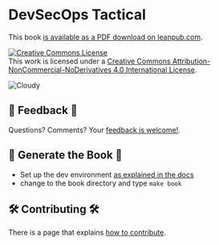 # DevSecOps Tactical

This book [is available as a PDF download on leanpub.com](https://leanpub.com/devsecops-tactical-book/).

<a rel="license" href="http://creativecommons.org/licenses/by-nc-nd/4.0/"><img alt="Creative Commons License" style="border-width:0" src="https://i.creativecommons.org/l/by-nc-nd/4.0/88x31.png" /></a>
<br />This work is licensed under a <a rel="license" href="http://creativecommons.org/licenses/by-nc-nd/4.0/">Creative Commons Attribution-NonCommercial-NoDerivatives 4.0 International License</a>.

![Cloudy](https://github.com/devsecfranklin/devsecops-tactical-book/blob/main/book/images/sky-690293_1920.jpg)

## :incoming_envelope: Feedback :thought_balloon:

Questions? Comments? Your [feedback is welcome!](https://github.com/devsecfranklin/devsecops-tactical-book/issues/new?assignees=devsecfranklin&labels=feedback&template=feedback.md&title=).

## :blue_book: Generate the Book :orange_book:

- Set up the dev environment [as explained in the docs](docs/nix.md)
- change to the book directory and type `make book`

## :hammer_and_wrench: Contributing :hammer_and_wrench:

There is a page that explains [how to contribute](CONTRIBUTING.md).
